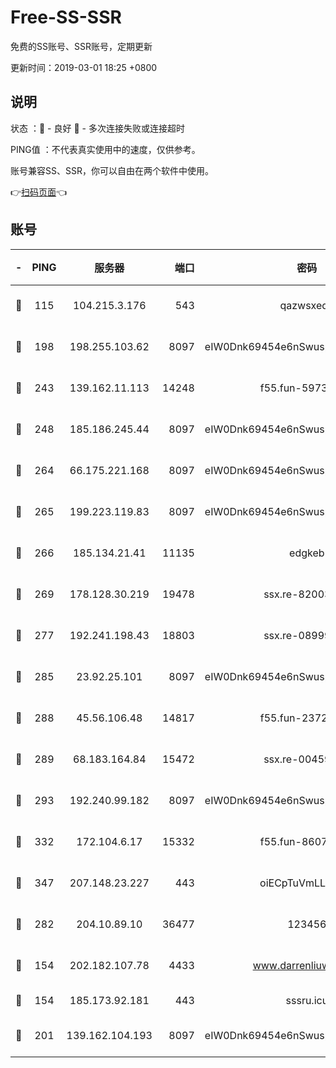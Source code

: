 # Free-SS-SSR

免费的SS账号、SSR账号，定期更新

更新时间：2019-03-01 18:25 +0800

## 说明

状态     ：🙂 - 良好 🙁 - 多次连接失败或连接超时

PING值   ：不代表真实使用中的速度，仅供参考。

账号兼容SS、SSR，你可以自由在两个软件中使用。

👉[扫码页面](https://liesauer.github.io/free-ss-ssr.github.io/)👈

## 账号

|-|PING|服务器|端口|密码|加密方式|区域|
|:----:|:----:|:-----:|-----:|:----:|:----:|:----:|
|🙂|115|104.215.3.176|543|qazwsxedc|aes-256-gcm|JP|
|🙂|198|198.255.103.62|8097|eIW0Dnk69454e6nSwuspv9DmS201tQ0D|aes-256-cfb|US|
|🙂|243|139.162.11.113|14248|f55.fun-59730477|aes-256-cfb|SG|
|🙂|248|185.186.245.44|8097|eIW0Dnk69454e6nSwuspv9DmS201tQ0D|aes-256-cfb|NL|
|🙂|264|66.175.221.168|8097|eIW0Dnk69454e6nSwuspv9DmS201tQ0D|aes-256-cfb|US|
|🙂|265|199.223.119.83|8097|eIW0Dnk69454e6nSwuspv9DmS201tQ0D|aes-256-cfb|US|
|🙂|266|185.134.21.41|11135|edgkeb|aes-256-cfb|GB|
|🙂|269|178.128.30.219|19478|ssx.re-82003000|aes-256-cfb|SG|
|🙂|277|192.241.198.43|18803|ssx.re-08999110|aes-256-cfb|US|
|🙂|285|23.92.25.101|8097|eIW0Dnk69454e6nSwuspv9DmS201tQ0D|aes-256-cfb|US|
|🙂|288|45.56.106.48|14817|f55.fun-23726526|aes-256-cfb|US|
|🙂|289|68.183.164.84|15472|ssx.re-00459440|aes-256-cfb|US|
|🙂|293|192.240.99.182|8097|eIW0Dnk69454e6nSwuspv9DmS201tQ0D|aes-256-cfb|US|
|🙂|332|172.104.6.17|15332|f55.fun-86079232|aes-256-cfb|US|
|🙂|347|207.148.23.227|443|oiECpTuVmLLxk4Ts|aes-256-cfb|US|
|🙂|282|204.10.89.10|36477|123456|aes-256-cfb|US|
|🙁|154|202.182.107.78|4433|www.darrenliuwei.com|aes-256-cfb|JP|
|🙁|154|185.173.92.181|443|sssru.icu|rc4-md5|RU|
|🙁|201|139.162.104.193|8097|eIW0Dnk69454e6nSwuspv9DmS201tQ0D|aes-256-cfb|JP|
